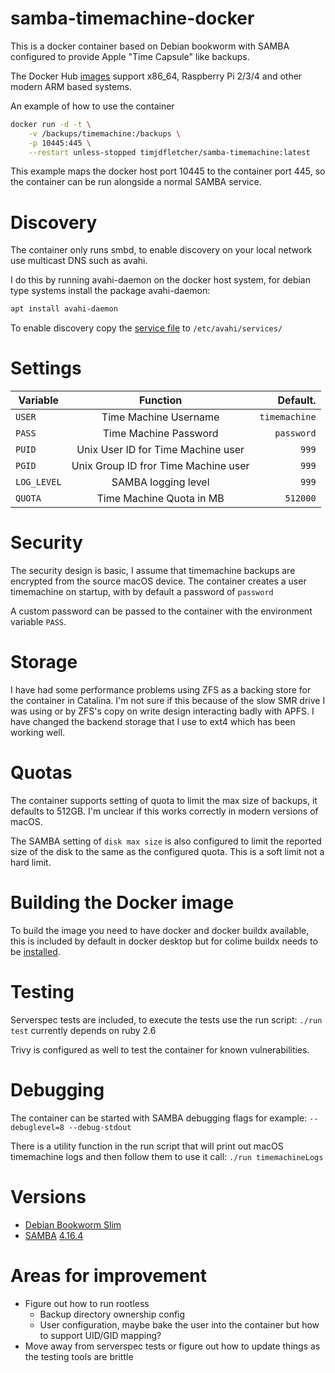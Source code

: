 # samba-timemachine-docker

This is a docker container based on Debian bookworm with SAMBA configured to provide Apple "Time Capsule" like backups.

The Docker Hub [images](https://hub.docker.com/repository/docker/timjdfletcher/samba-timemachine/tags?page=1&ordering=last_updated)
support x86_64, Raspberry Pi 2/3/4 and other modern ARM based systems.

An example of how to use the container

```bash
docker run -d -t \
    -v /backups/timemachine:/backups \
    -p 10445:445 \
    --restart unless-stopped timjdfletcher/samba-timemachine:latest
```

This example maps the docker host port 10445 to the container port 445, so the container can be run alongside a normal SAMBA service.

# Discovery

The container only runs smbd, to enable discovery on your local network use multicast DNS such as avahi.  

I do this by running avahi-daemon on the docker host system, for debian type systems install the package avahi-daemon: 

```bash
apt install avahi-daemon
```

To enable discovery copy the [service file](timemachine.service) to `/etc/avahi/services/`

# Settings

| Variable    |               Function               | Default.    |
|-------------|:------------------------------------:|------------:|
| `USER`      |        Time Machine Username         | `timemachine` |
| `PASS`      |        Time Machine Password         | `password`    |
| `PUID`      |  Unix User ID for Time Machine user  | `999`         |
| `PGID`      | Unix Group ID fror Time Machine user | `999`         |
| `LOG_LEVEL` |         SAMBA logging level          | `999`         |
| `QUOTA`     |       Time Machine Quota in MB       | `512000`      |

# Security

The security design is basic, I assume that timemachine backups are encrypted from the source macOS device. 
The container creates a user timemachine on startup, with by default a password of `password`

A custom password can be passed to the container with the environment variable `PASS`.

# Storage

I have had some performance problems using ZFS as a backing store for the container in Catalina. 
I'm not sure if this because of the slow SMR drive I was using or by ZFS's copy on write design interacting badly with APFS.
I have changed the backend storage that I use to ext4 which has been working well.

# Quotas

The container supports setting of quota to limit the max size of backups, it defaults to 512GB.
I'm unclear if this works correctly in modern versions of macOS.

The SAMBA setting of `disk max size` is also configured to limit the reported size of the disk to the same as the configured quota. 
This is a soft limit not a hard limit.

# Building the Docker image

To build the image you need to have docker and docker buildx available, this is included by default in docker desktop 
but for colime buildx needs to be [installed](https://github.com/abiosoft/colima/issues/44).

# Testing

Serverspec tests are included, to execute the tests use the run script: `./run test` currently depends on ruby 2.6

Trivy is configured as well to test the container for known vulnerabilities.

# Debugging

The container can be started with SAMBA debugging flags for example: `--debuglevel=8 --debug-stdout`

There is a utility function in the run script that will print out macOS timemachine logs and then follow them to use it call:
`./run timemachineLogs`

# Versions

* [Debian Bookworm Slim](https://hub.docker.com/_/debian?tab=tags&page=1&name=bookworm-slim)
* [SAMBA](https://packages.debian.org/bookworm/samba) [4.16.4](https://www.samba.org/samba/history/samba-4.16.4.html)

# Areas for improvement

* Figure out how to run rootless
  * Backup directory ownership config
  * User configuration, maybe bake the user into the container but how to support UID/GID mapping?
* Move away from serverspec tests or figure out how to update things as the testing tools are brittle